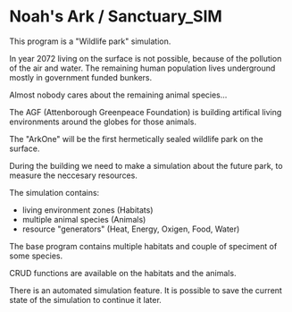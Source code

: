 # Noah's Ark / Sanctuary_SIM

This program is a "Wildlife park" simulation.

In year 2072 living on the surface is not possible, because of the pollution of the air and water.
The remaining human population lives underground mostly in government funded bunkers.

Almost nobody cares about the remaining animal species...

The AGF (Attenborough Greenpeace Foundation) is building artifical living environments around
the globes for those animals.

The "ArkOne" will be the first hermetically sealed wildlife park on the surface.

During the building we need to make a simulation about the future park, to measure
the neccesary resources.

The simulation contains:

- living environment zones (Habitats)
- multiple animal species (Animals)
- resource "generators" (Heat, Energy, Oxigen, Food, Water)

The base program contains multiple habitats and couple of speciment of some species.

CRUD functions are available on the habitats and the animals.

There is an automated simulation feature.
It is possible to save the current state of the simulation to continue it later.

